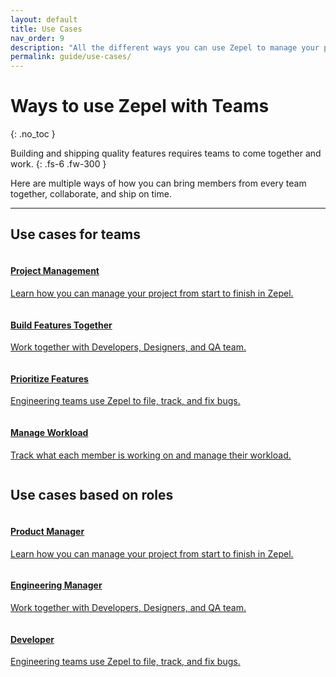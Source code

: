 ```yaml
---
layout: default
title: Use Cases
nav_order: 9
description: "All the different ways you can use Zepel to manage your project and ship new features."
permalink: guide/use-cases/
---
```


# Ways to use Zepel with Teams
{: .no_toc }

Building and shipping quality features requires teams to come together and work.
{: .fs-6 .fw-300 }

Here are multiple ways of how you can bring members from every team together, collaborate, and ship on time.

---
<div class="team">
    <h2>Use cases for teams</h2>
    <div class="usecases-row">
        <div class="column">
            <div class="card">
                <div class="container">
                    <a href="http://localhost:4000/guide/use-cases/project-management/">
                    <h4><b>Project Management</b></h4> 
                    <p>Learn how you can manage your project from start to finish in Zepel.</p> 
                    </a>
                </div>
            </div>
        </div>
        <div class="column">
            <div class="card">
                <div class="container">
                    <a href="https://tender-mcnulty-44e8e0.netlify.com/guide/use-cases/build-features/">
                    <h4><b>Build Features Together</b></h4> 
                    <p>Work together with Developers, Designers, and QA team.</p> 
                    </a>
                </div>
            </div>
        </div>
    </div>
    <div class="usecases-row">
        <div class="column">
            <div class="card">
                <div class="container">
                    <a href="https://tender-mcnulty-44e8e0.netlify.com/guide/use-cases/prioritize-features/">
                    <h4><b>Prioritize Features</b></h4> 
                    <p>Engineering teams use Zepel to file, track, and fix bugs.</p> 
                    </a>
                </div>
            </div>
        </div>
        <div class="column">
            <div class="card">
                <div class="container">
                <a href="">
                <h4><b>Manage Workload</b></h4> 
                <p>Track what each member is working on and manage their workload.</p> 
                </a>
            </div>
        </div>
    </div>
</div>
<div class="persona">
    <h2>Use cases based on roles</h2>
    <div class="usecases-row">
        <div class="column">
            <div class="card">
                <div class="container">
                    <a href="https://tender-mcnulty-44e8e0.netlify.com/guide/use-cases/product-managers/">
                    <h4><b>Product Manager</b></h4> 
                    <p>Learn how you can manage your project from start to finish in Zepel.</p> 
                    </a>
                </div>
            </div>
        </div>
        <div class="column">
            <div class="card">
                <div class="container">
                    <a href="https://tender-mcnulty-44e8e0.netlify.com/guide/use-cases/engineering-managers/">
                    <h4><b>Engineering Manager</b></h4> 
                    <p>Work together with Developers, Designers, and QA team.</p> 
                    </a>
                </div>
            </div>
        </div>
    </div>
    <div class="usecases-row">
        <div class="column">
            <div class="card">
                <div class="container">
                    <a href="">
                    <h4><b>Developer</b></h4> 
                    <p>Engineering teams use Zepel to file, track, and fix bugs.</p> 
                    </a>
                </div>
            </div>
        </div>
    </div>
</div>